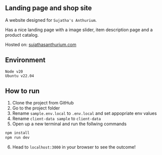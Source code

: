
## Landing page and shop site

A website designed for `Sujatha's Anthurium`. 

Has a nice landing page with a image slider, item description page and a product catalog.

Hosted on: [sujathasanthurium.com](https://sujathasanthurium.com/)


## Environment

    Node v20
    Ubuntu v22.04



## How to run

1. Clone the project from GitHub
2. Go to the project folder 
3. Rename `sample.env.local` to `.env.local` and set appopriate env values
4. Rename `client-data sample` to `client-data`
5. Open up a new terminal and run the follwing commands

```bash
npm install
npm run dev
```
6. Head to `localhost:3000` in your browser to see the outcome!
